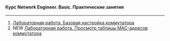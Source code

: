 #### Курс Network Engineer. Basic. Практические занятия
____

1. [Лабораторная работа. Базовая настройка коммутатора](Lab_1)
2. NEW [Лабораторная работа. Просмотр таблицы MAC-адресов коммутатора](Lab_2)